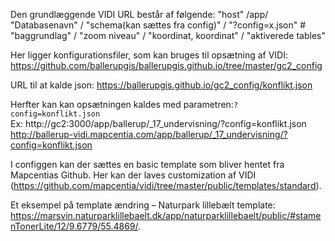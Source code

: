 Den grundlæggende VIDI URL består af følgende:
 "host" /app/  "Databasenavn" /  "schema(kan sættes fra config)" /  "?config=x.json"  #  "baggrundlag"  /  "zoom niveau"  /  "koordinat, koordinat"  /  "aktiverede  tables"

Her ligger konfigurationsfiler, som kan bruges til opsætning af VIDI:
https://github.com/ballerupgis/ballerupgis.github.io/tree/master/gc2_config

URL til at kalde json: 
https://ballerupgis.github.io/gc2_config/konflikt.json

Herfter kan kan opsætningen kaldes med parametren:`?config=konflikt.json` <br>
Ex: http://gc2:3000/app/ballerup/_17_undervisning/?config=konflikt.json <br> 
http://ballerup-vidi.mapcentia.com/app/ballerup/_17_undervisning/?config=konflikt.json

I configgen kan der sættes en basic template som bliver hentet fra Mapcentias Github. Her kan der laves customization af VIDI (https://github.com/mapcentia/vidi/tree/master/public/templates/standard).

Et eksempel på template ændring – Naturpark lillebælt template: https://marsvin.naturparklillebaelt.dk/app/naturparklillebaelt/public/#stamenTonerLite/12/9.6779/55.4869/.